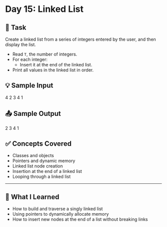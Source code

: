 
# Day 15: Linked List

## 📝 Task
Create a linked list from a series of integers entered by the user, and then display the list.

- Read `T`, the number of integers.
- For each integer:
  - Insert it at the end of the linked list.
- Print all values in the linked list in order.



## 💡 Sample Input
4
2
3
4
1


## 📤 Sample Output
2 3 4 1

## ✅ Concepts Covered
- Classes and objects
- Pointers and dynamic memory
- Linked list node creation
- Insertion at the end of a linked list
- Looping through a linked list

---

## 🚀 What I Learned
- How to build and traverse a singly linked list
- Using pointers to dynamically allocate memory
- How to insert new nodes at the end of a list without breaking links
